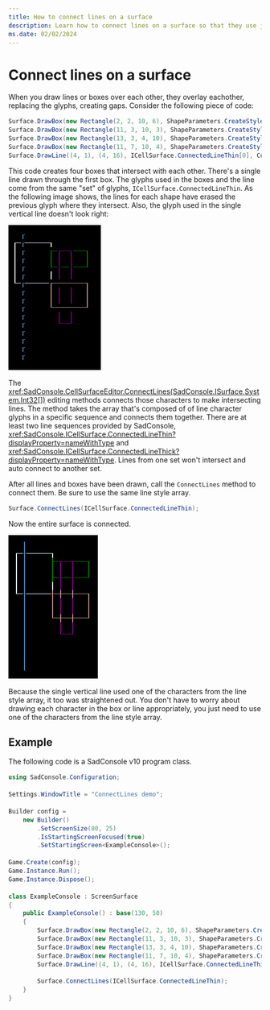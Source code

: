 ```yaml
---
title: How to connect lines on a surface
description: Learn how to connect lines on a surface so that they use junction glyphs to create smoothly connected intersections, in SadConsole.
ms.date: 02/02/2024
---
```


# Connect lines on a surface

When you draw lines or boxes over each other, they overlay eachother, replacing the glyphs, creating gaps. Consider the following piece of code:

```csharp
Surface.DrawBox(new Rectangle(2, 2, 10, 6), ShapeParameters.CreateStyledBoxThin(Color.AliceBlue));
Surface.DrawBox(new Rectangle(11, 3, 10, 3), ShapeParameters.CreateStyledBoxThin(Color.Green));
Surface.DrawBox(new Rectangle(13, 3, 4, 10), ShapeParameters.CreateStyledBoxThin(Color.Purple));
Surface.DrawBox(new Rectangle(11, 7, 10, 4), ShapeParameters.CreateStyledBoxThin(Color.RosyBrown));
Surface.DrawLine((4, 1), (4, 16), ICellSurface.ConnectedLineThin[0], Color.SteelBlue);
```

This code creates four boxes that intersect with each other. There's a single line drawn through the first box. The glyphs used in the boxes and the line come from the same "set" of glyphs, `ICellSurface.ConnectedLineThin`. As the following image shows, the lines for each shape have erased the previous glyph where they intersect. Also, the glyph used in the single vertical line doesn't look right:

![Four boxes and a single line. The glyphs for each box don't join each other cleanly.](images/how-to-connect-lines/before.png)

The <xref:SadConsole.CellSurfaceEditor.ConnectLines(SadConsole.ISurface,System.Int32[])> editing methods connects those characters to make intersecting lines. The method takes the array that's composed of of line character glyphs in a specific sequence and connects them together. There are at least two line sequences provided by SadConsole, <xref:SadConsole.ICellSurface.ConnectedLineThin?displayProperty=nameWithType> and <xref:SadConsole.ICellSurface.ConnectedLineThick?displayProperty=nameWithType>. Lines from one set won't intersect and auto connect to another set.

After all lines and boxes have been drawn, call the `ConnectLines` method to connect them. Be sure to use the same line style array.

```csharp
Surface.ConnectLines(ICellSurface.ConnectedLineThin);
```

Now the entire surface is connected.

![Four boxes and a single line. The glyphs for each box cleanly join each other.](images/how-to-connect-lines/after.png)

Because the single vertical line used one of the characters from the line style array, it too was straightened out. You don't have to worry about drawing each character in the box or line appropriately, you just need to use one of the characters from the line style array.

## Example

The following code is a SadConsole v10 program class.

```csharp
using SadConsole.Configuration;

Settings.WindowTitle = "ConnectLines demo";

Builder config =
    new Builder()
        .SetScreenSize(80, 25)
        .IsStartingScreenFocused(true)
        .SetStartingScreen<ExampleConsole>();

Game.Create(config);
Game.Instance.Run();
Game.Instance.Dispose();

class ExampleConsole : ScreenSurface
{
    public ExampleConsole() : base(130, 50)
    {
        Surface.DrawBox(new Rectangle(2, 2, 10, 6), ShapeParameters.CreateStyledBoxThin(Color.AliceBlue));
        Surface.DrawBox(new Rectangle(11, 3, 10, 3), ShapeParameters.CreateStyledBoxThin(Color.Green));
        Surface.DrawBox(new Rectangle(13, 3, 4, 10), ShapeParameters.CreateStyledBoxThin(Color.Purple));
        Surface.DrawBox(new Rectangle(11, 7, 10, 4), ShapeParameters.CreateStyledBoxThin(Color.RosyBrown));
        Surface.DrawLine((4, 1), (4, 16), ICellSurface.ConnectedLineThin[0], Color.SteelBlue);

        Surface.ConnectLines(ICellSurface.ConnectedLineThin);
    }
}
```
